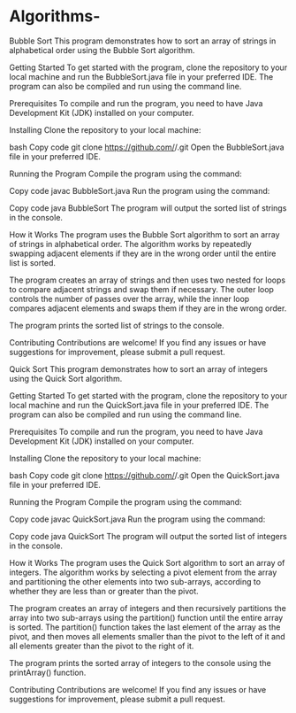 # Algorithms-
Bubble Sort
This program demonstrates how to sort an array of strings in alphabetical order using the Bubble Sort algorithm.

Getting Started
To get started with the program, clone the repository to your local machine and run the BubbleSort.java file in your preferred IDE. The program can also be compiled and run using the command line.

Prerequisites
To compile and run the program, you need to have Java Development Kit (JDK) installed on your computer.

Installing
Clone the repository to your local machine:

bash
Copy code
git clone https://github.com/<username>/<repository-name>.git
Open the BubbleSort.java file in your preferred IDE.

Running the Program
Compile the program using the command:

Copy code
javac BubbleSort.java
Run the program using the command:

Copy code
java BubbleSort
The program will output the sorted list of strings in the console.

How it Works
The program uses the Bubble Sort algorithm to sort an array of strings in alphabetical order. The algorithm works by repeatedly swapping adjacent elements if they are in the wrong order until the entire list is sorted.

The program creates an array of strings and then uses two nested for loops to compare adjacent strings and swap them if necessary. The outer loop controls the number of passes over the array, while the inner loop compares adjacent elements and swaps them if they are in the wrong order.

The program prints the sorted list of strings to the console.

Contributing
Contributions are welcome! If you find any issues or have suggestions for improvement, please submit a pull request.

Quick Sort
This program demonstrates how to sort an array of integers using the Quick Sort algorithm.

Getting Started
To get started with the program, clone the repository to your local machine and run the QuickSort.java file in your preferred IDE. The program can also be compiled and run using the command line.

Prerequisites
To compile and run the program, you need to have Java Development Kit (JDK) installed on your computer.

Installing
Clone the repository to your local machine:

bash
Copy code
git clone https://github.com/<username>/<repository-name>.git
Open the QuickSort.java file in your preferred IDE.

Running the Program
Compile the program using the command:

Copy code
javac QuickSort.java
Run the program using the command:

Copy code
java QuickSort
The program will output the sorted list of integers in the console.

How it Works
The program uses the Quick Sort algorithm to sort an array of integers. The algorithm works by selecting a pivot element from the array and partitioning the other elements into two sub-arrays, according to whether they are less than or greater than the pivot.

The program creates an array of integers and then recursively partitions the array into two sub-arrays using the partition() function until the entire array is sorted. The partition() function takes the last element of the array as the pivot, and then moves all elements smaller than the pivot to the left of it and all elements greater than the pivot to the right of it.

The program prints the sorted array of integers to the console using the printArray() function.

Contributing
Contributions are welcome! If you find any issues or have suggestions for improvement, please submit a pull request.
